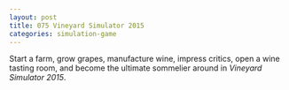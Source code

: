 ```yaml
---
layout: post
title: 075 Vineyard Simulator 2015
categories: simulation-game
---
```

Start a farm, grow grapes, manufacture wine, impress critics, open a wine tasting room, and become the ultimate sommelier around in *Vineyard Simulator 2015*.